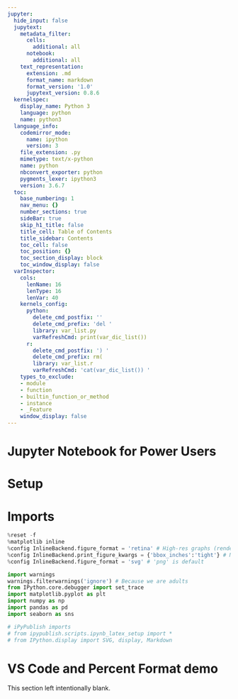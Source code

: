 ```yaml
---
jupyter:
  hide_input: false
  jupytext:
    metadata_filter:
      cells:
        additional: all
      notebook:
        additional: all
    text_representation:
      extension: .md
      format_name: markdown
      format_version: '1.0'
      jupytext_version: 0.8.6
  kernelspec:
    display_name: Python 3
    language: python
    name: python3
  language_info:
    codemirror_mode:
      name: ipython
      version: 3
    file_extension: .py
    mimetype: text/x-python
    name: python
    nbconvert_exporter: python
    pygments_lexer: ipython3
    version: 3.6.7
  toc:
    base_numbering: 1
    nav_menu: {}
    number_sections: true
    sideBar: true
    skip_h1_title: false
    title_cell: Table of Contents
    title_sidebar: Contents
    toc_cell: false
    toc_position: {}
    toc_section_display: block
    toc_window_display: false
  varInspector:
    cols:
      lenName: 16
      lenType: 16
      lenVar: 40
    kernels_config:
      python:
        delete_cmd_postfix: ''
        delete_cmd_prefix: 'del '
        library: var_list.py
        varRefreshCmd: print(var_dic_list())
      r:
        delete_cmd_postfix: ') '
        delete_cmd_prefix: rm(
        library: var_list.r
        varRefreshCmd: 'cat(var_dic_list()) '
    types_to_exclude:
    - module
    - function
    - builtin_function_or_method
    - instance
    - _Feature
    window_display: false
---
```


# Jupyter Notebook for Power Users <a class="tocSkip">


# Setup


# Imports

```python
%reset -f
%matplotlib inline
%config InlineBackend.figure_format = 'retina' # High-res graphs (rendered irrelevant by svg option below)
%config InlineBackend.print_figure_kwargs = {'bbox_inches':'tight'} # No extra white space
%config InlineBackend.figure_format = 'svg' # 'png' is default

import warnings
warnings.filterwarnings('ignore') # Because we are adults
from IPython.core.debugger import set_trace
import matplotlib.pyplot as plt
import numpy as np
import pandas as pd
import seaborn as sns

# iPyPublish imports
# from ipypublish.scripts.ipynb_latex_setup import *
# from IPython.display import SVG, display, Markdown
```

# VS Code and Percent Format demo
This section left intentionally blank.

```python

```

```python

```
